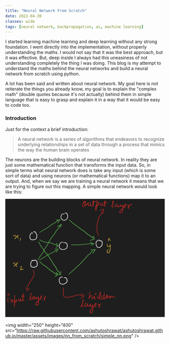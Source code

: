 ```yaml
---
title: "Neural Network From Scratch"
date: 2022-04-30
classes: wide
tags: [neural network, backpropagation, ai, machine learning]
---
```

I started learning machine learning and deep learning without any strong foundation. I went directly into the implementation, without properly understanding the maths. I would not say that it was the best approach, but it was effective. But, deep inside I always had this uneasiness of not understanding completely the thing I was doing. This blog is my attempt to understand the maths behind the neural networks and build a neural network from scratch using python. 

A lot has been said and written about neural network. My goal here is not reiterate the things you already know, my goal is to explain the "complex math" (double quotes because it's not actually) behind them in simple language that is easy to grasp and explain it in a way that it would be easy to code too.

### Introduction
Just for the context a brief introduction:
>A neural network is a series of algorithms that endeavors to recognize underlying relationships in a set of data through a process that mimics the way the human brain operates

The neurons are the building blocks of neural network. In reality they are just some mathematical function that transforms the input data. So, in simple terms what neural network does is take any input (which is some sort of data) and using neurons (or mathematical functions) map it to an output. And, when we say we are training a neural network it means that we are trying to figure out this mapping. A simple neural network would look like this:

![Sample Neural Network](/assets/images/nn_from_scratch/simple_nn.png)

<img width=”250" height=”400" src=”https://raw.githubusercontent.com/ashutoshrawat/ashutoshrawat.github.io/master/assets/images/nn_from_scratch/simple_nn.png" />
